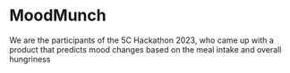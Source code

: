 # MoodMunch
We are the participants of the 5C Hackathon 2023, who came up with a product that predicts mood changes based on the meal intake and overall hungriness
